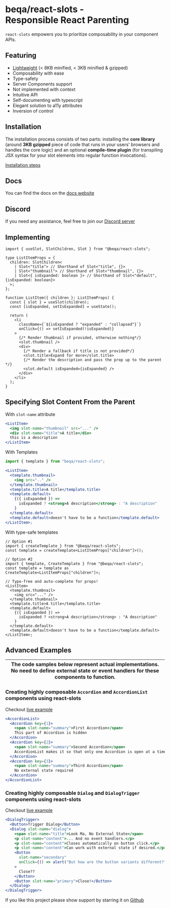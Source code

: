 # beqa/react-slots - Responsible&nbsp;React&nbsp;Parenting

`react-slots` empowers you to prioritize composability in your component APIs.

## Featuring

- [Lightweight](https://bundlephobia.com/package/@beqa/react-slots) (< 8KB
  minified, < 3KB minified & gzipped)
- Composability with ease
- Type-safety
- Server Components support
- Not implemented with context
- Intuitive API
- Self-documenting with typescript
- Elegant solution to a11y attributes
- Inversion of control

## Installation

The installation process consists of two parts: installing the **core library**
(around **3KB gzipped** piece of code that runs in your users' browsers and
handles the core logic) and an optional **compile-time plugin** (for transpiling
JSX syntax for your slot elements into regular function invocations).

[Installation steps](https://slots.beqa.site/installation)

## Docs

You can find the docs on the
[docs website](https://react-slots-docs.vercel.app/)

## Discord

If you need any assistance, feel free to join our
[Discord server](https://discord.gg/UHgArvjeNb)

## Implementing

```tsx
import { useSlot, SlotChildren, Slot } from "@beqa/react-slots";

type ListItemProps = {
  children: SlotChildren<
    | Slot<"title"> // Shorthand of Slot<"title", {}>
    | Slot<"thumbnail"> // Shorthand of Slot<"thumbnail", {}>
    | Slot<{ isExpanded: boolean }> // Shorthand of Slot<"default", {isExpanded: boolean}>
  >;
};

function ListItem({ children }: ListItemProps) {
  const { slot } = useSlot(children);
  const [isExpanded, setIsExpanded] = useState();

  return (
    <li
      className={`${isExpanded ? "expanded" : "collapsed"}`}
      onClick={() => setIsExpanded(!isExpanded)}
    >
      {/* Render thumbnail if provided, otherwise nothing*/}
      <slot.thumbnail />
      <div>
        {/* Render a fallback if title is not provided*/}
        <slot.title>Expand for more</slot.title>
        {/* Render the description and pass the prop up to the parent */}
        <slot.default isExpanded={isExpanded} />
      </div>
    </li>
  );
}
```

## Specifying Slot Content From the Parent

With `slot-name` attribute

```jsx
<ListItem>
  <img slot-name="thumbnail" src="..." />
  <div slot-name="title">A title</div>
  this is a description
</ListItem>
```

With Templates

```jsx
import { template } from "beqa/react-slots";

<ListItem>
  <template.thumbnail>
    <img src=".." />
  </template.thumbnail>
  <template.title>A title</template.title>
  <template.default>
    {({ isExpanded }) =>
      isExpanded ? <strong>A description</strong> : "A description"
    }
  </template.default>
  <template.default>doesn't have to be a function</template.default>
</ListItem>;
```

With type-safe templates

```tsx
// Option #1
import { createTemplate } from "@beqa/react-slots";
const template = createTemplate<ListItemProps["children"]>();

// Option #2
import { template, CreateTemplate } from "@beqa/react-slots";
const template = template as CreateTemplate<ListItemProps["children"]>;

// Typo-free and auto-complete for props!
<ListItem>
  <template.thumbnail>
    <img src="..." />
  </template.thumbnail>
  <template.title>A title</template.title>
  <template.default>
    {({ isExpanded }) =>
      isExpanded ? <strong>A description</strong> : "A description"
    }
  </template.default>
  <template.default>doesn't have to be a function</template.default>
</ListItem>;
```

## Advanced Examples

| The code samples below represent actual implementations. No need to define external state or event handlers for these components to function. |
| --------------------------------------------------------------------------------------------------------------------------------------------- |

### Creating highly composable `Accordion` and `AccordionList` components using react-slots

Checkout
[live example](https://stackblitz.com/edit/stackblitz-starters-tq32ef?file=pages%2Findex.tsx)

```jsx
<AccordionList>
  <Accordion key={1}>
    <span slot-name="summary">First Accordion</span>
    This part of Accordion is hidden
  </Accordion>
  <Accordion key={2}>
    <span slot-name="summary">Second Accordion</span>
    AccordionList makes it so that only one Accordion is open at a time
  </Accordion>
  <Accordion key={3}>
    <span slot-name="summary">Third Accordion</span>
    No external state required
  </Accordion>
</AccordionList>
```

### Creating highly composable `Dialog` and `DialogTrigger` components using react-slots

Checkout
[live example](https://stackblitz.com/edit/stackblitz-starters-fa5wbe?file=pages%2Findex.tsx)

```jsx
<DialogTrigger>
  <Button>Trigger Dialog</Button>
  <Dialog slot-name="dialog">
    <span slot-name="title">Look Ma, No External State</span>
    <p slot-name="content">... And no event handlers.</p>
    <p slot-name="content">Closes automatically on button click.</p>
    <p slot-name="content">Can work with external state if desired.</p>
    <Button
      slot-name="secondary"
      onClick={() => alert("But how are the button variants different?")}
    >
      Close??
    </Button>
    <Button slot-name="primary">Close!</Button>
  </Dialog>
</DialogTrigger>
```

If you like this project please show support by starring it on
[Github](https://github.com/Flammae/react-slots)
